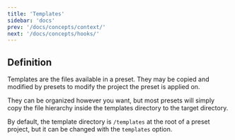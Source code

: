 ```yaml
---
title: 'Templates'
sidebar: 'docs'
prev: '/docs/concepts/context/'
next: '/docs/concepts/hooks/'
---
```


## Definition

Templates are the files available in a preset. They may be copied and modified by presets to modify the project the preset is applied on.

They can be organized however you want, but most presets will simply copy the file hierarchy inside the templates directory to the target directory.

By default, the template directory is `/templates` at the root of a preset project, but it can be changed with the `templates` option.
